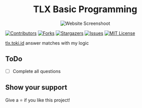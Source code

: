 <div align="center">
  <h1>TLX Basic Programming</h1>

  <img src="https://i.ibb.co/h1dRc5D/Screenshot-2023-09-30-202930.png" alt="Website Screenshoot" />
</div>

[![Contributors][contributors-shield]][contributors-url]
[![Forks][forks-shield]][forks-url]
[![Stargazers][stars-shield]][stars-url]
[![Issues][issues-shield]][issues-url]
[![MIT License][license-shield]][license-url]

[tlx.toki.id](https://tlx.toki.id/) answer matches with my logic 

## ToDo
- [ ] Complete all questions

## Show your support
Give a ⭐ if you like this project!

<!-- MARKDOWN LINKS & IMAGES -->
<!-- https://www.markdownguide.org/basic-syntax/#reference-style-links -->
[contributors-shield]: https://img.shields.io/github/contributors/gbagush/TLXBasicProgramming.svg?style=for-the-badge
[contributors-url]: https://github.com/gbagush/TLXBasicProgramming/graphs/contributors
[forks-shield]: https://img.shields.io/github/forks/gbagush/TLXBasicProgramming.svg?style=for-the-badge
[forks-url]: https://github.com/gbagush/TLXBasicProgramming/network/members
[stars-shield]: https://img.shields.io/github/stars/gbagush/TLXBasicProgramming.svg?style=for-the-badge
[stars-url]: https://github.com/gbagush/TLXBasicProgramming/stargazers
[issues-shield]: https://img.shields.io/github/issues/gbagush/TLXBasicProgramming.svg?style=for-the-badge
[issues-url]: https://github.com/gbagush/TLXBasicProgramming/issues
[license-shield]: https://img.shields.io/github/license/gbagush/TLXBasicProgramming.svg?style=for-the-badge
[license-url]: https://github.com/gbagush/TLXBasicProgramming/blob/master/LICENSE
